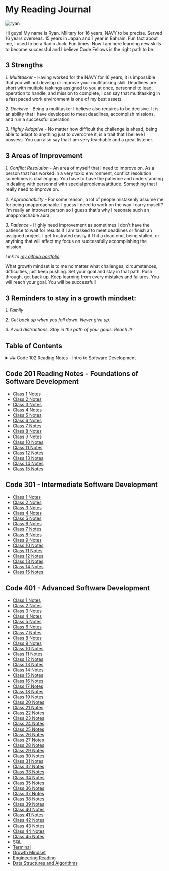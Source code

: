 # My Reading Journal

![ryan](https://user-images.githubusercontent.com/120413183/207512966-b16be860-3e7a-499c-9e4f-a3362ef9db76.jpg)


Hi guys! My name is Ryan. Military for 16 years, NAVY to be precise. Served 16 years overseas. 15 years in Japan and 1 year in Bahrain. Fun fact about me, I used to be a Radio Jock. Fun times. Now I am here learning new skills to become successful and I believe Code Fellows is the right path to be.

## 3 Strengths

*1. Multitasker* - Having worked for the NAVY for 16 years, it is impossible that you will not develop or improve your multitasking skill. Deadlines are short with multiple taskings assigned to you at once, personnel to lead, operation to handle, and mission to complete, I can say that multitasking in a fast paced work environment is one of my best assets.

*2. Decisive* - Being a multitasker I believe also requires to be decisive. It is an ability that I have developed to meet deadlines, accomplish missions, and run a successful operation.

*3. Highly Adaptive* - No matter how difficult the challenge is ahead, being able to adapt to anything just to overcome it, is a trait that I believe I possess. You can also say that I am very teachable and a great listener.

## 3 Areas of Improvement

*1. Conflict Resolution* - An area of myself that I need to improve on. As a person that has worked in a very toxic environment, conflict resolution sometimes is challenging. You have to have the patience and understanding in dealing with personnel with special problems/attitude. Something that I really need to improve on.

*2. Approachability* - For some reason, a lot of people mistakenly assume me for being unapproachable. I guess I need to work on the way I carry myself? I'm really an introvert person so I guess that's why I resonate such an unapproachable aura.

*3. Patience* - Highly need improvement as sometimes I don't have the patience to wait for results if I am tasked to meet deadlines or finish an assigned project. I get frustrated easily if I hit a dead end, being stalled, or anything that will affect my focus on successfully accomplishing the mission.

*Link to [my github portfolio](https://github.com/Ryanb021)*

What growth mindset is to me no matter what challenges, circumstances, difficulties, just keep pushing. Set your goal and stay in that path. Push through, get back up. Keep learning from every mistakes and failures. You will reach your goal. You will be successful!

## 3 Reminders to stay in a growth mindset:

*1. Family*

*2. Get back up when you fall down. Never give up.*

*3. Avoid distractions. Stay in the path of your goals. Reach it!*

## Table of Contents

<details>
  <summary>
    ## Code 102 Reading Notes - Intro to Software Development
  </summary>
<br>
- [Class 1 Notes](https://github.com/Ryanb021/reading-notes/blob/main/102/Read01.md)
- [Class 2 Notes](https://github.com/Ryanb021/reading-notes/blob/main/102/Read02.md)
- [Class 3 Notes](https://github.com/Ryanb021/reading-notes/blob/main/102/Read03.md)
- [Class 4 Notes](https://github.com/Ryanb021/reading-notes/blob/main/102/Read04.md)
- [Class 5 Notes](https://github.com/Ryanb021/reading-notes/blob/main/102/Read05.md)
- [Class 6 Notes](https://github.com/Ryanb021/reading-notes/blob/main/102/Read06.md)
- [Class 7 Notes](https://github.com/Ryanb021/reading-notes/blob/main/102/Read07.md)
- [Class 8 Notes](https://github.com/Ryanb021/reading-notes/blob/main/102/Read08.md)
</details>

## Code 201 Reading Notes - Foundations of Software Development

- [Class 1 Notes](https://github.com/Ryanb021/reading-notes/blob/main/201/Read01.md)
- [Class 2 Notes](https://github.com/Ryanb021/reading-notes/blob/main/201/Read02.md)
- [Class 3 Notes](https://github.com/Ryanb021/reading-notes/blob/main/201/Read03.md)
- [Class 4 Notes](https://github.com/Ryanb021/reading-notes/blob/main/201/Read04.md)
- [Class 5 Notes](https://github.com/Ryanb021/reading-notes/blob/main/201/Read05.md)
- [Class 6 Notes](https://github.com/Ryanb021/reading-notes/blob/main/201/Read06.md)
- [Class 7 Notes](https://github.com/Ryanb021/reading-notes/blob/main/201/Read07.md)
- [Class 8 Notes](https://github.com/Ryanb021/reading-notes/blob/main/201/Read08.md)
- [Class 9 Notes](https://github.com/Ryanb021/reading-notes/blob/main/201/Read09.md)
- [Class 10 Notes](https://github.com/Ryanb021/reading-notes/blob/main/201/Read10.md)
- [Class 11 Notes](https://github.com/Ryanb021/reading-notes/blob/main/201/Read11.md)
- [Class 12 Notes](https://github.com/Ryanb021/reading-notes/blob/main/201/Read12.md)
- [Class 13 Notes](https://github.com/Ryanb021/reading-notes/blob/main/201/Read13.md)
- [Class 14 Notes](https://github.com/Ryanb021/reading-notes/blob/main/201/Read14.md)
- [Class 15 Notes](https://github.com/Ryanb021/reading-notes/blob/main/201/Read15.md)

## Code 301 - Intermediate Software Development

- [Class 1 Notes](https://github.com/Ryanb021/reading-notes/blob/main/301/Read01.md)
- [Class 2 Notes](https://github.com/Ryanb021/reading-notes/blob/main/301/Read02.md)
- [Class 3 Notes](https://github.com/Ryanb021/reading-notes/blob/main/301/Read03.md)
- [Class 4 Notes](https://github.com/Ryanb021/reading-notes/blob/main/301/Read04.md)
- [Class 5 Notes](https://github.com/Ryanb021/reading-notes/blob/main/301/Read05.md)
- [Class 6 Notes](https://github.com/Ryanb021/reading-notes/blob/main/301/Read06.md)
- [Class 7 Notes](https://github.com/Ryanb021/reading-notes/blob/main/301/Read07.md)
- [Class 8 Notes](https://github.com/Ryanb021/reading-notes/blob/main/301/Read08.md)
- [Class 9 Notes](https://github.com/Ryanb021/reading-notes/blob/main/301/Read09.md)
- [Class 10 Notes](https://github.com/Ryanb021/reading-notes/blob/main/301/Read10.md)
- [Class 11 Notes](https://github.com/Ryanb021/reading-notes/blob/main/301/Read11.md)
- [Class 12 Notes](https://github.com/Ryanb021/reading-notes/blob/main/301/Read12.md)
- [Class 13 Notes](https://github.com/Ryanb021/reading-notes/blob/main/301/Read13.md)
- [Class 14 Notes](https://github.com/Ryanb021/reading-notes/blob/main/301/Read14.md)
- [Class 15 Notes](https://github.com/Ryanb021/reading-notes/blob/main/301/Read15.md)

## Code 401 - Advanced Software Development

- [Class 1 Notes](https://github.com/Ryanb021/reading-notes/blob/main/401/Read01.md)
- [Class 2 Notes](https://github.com/Ryanb021/reading-notes/blob/main/401/Read02.md)
- [Class 3 Notes](https://github.com/Ryanb021/reading-notes/blob/main/401/Read03.md)
- [Class 4 Notes](https://github.com/Ryanb021/reading-notes/blob/main/401/Read04.md)
- [Class 5 Notes](https://github.com/Ryanb021/reading-notes/blob/main/401/Read05.md)
- [Class 6 Notes](https://github.com/Ryanb021/reading-notes/blob/main/401/Read06.md)
- [Class 7 Notes](https://github.com/Ryanb021/reading-notes/blob/main/401/Read07.md)
- [Class 8 Notes](https://github.com/Ryanb021/reading-notes/blob/main/401/Read08.md)
- [Class 9 Notes](https://github.com/Ryanb021/reading-notes/blob/main/401/Read09.md)
- [Class 10 Notes](https://github.com/Ryanb021/reading-notes/blob/main/401/Read10.md)
- [Class 11 Notes](https://github.com/Ryanb021/reading-notes/blob/main/401/Read11.md)
- [Class 12 Notes](https://github.com/Ryanb021/reading-notes/blob/main/401/Read12.md)
- [Class 13 Notes](https://github.com/Ryanb021/reading-notes/blob/main/401/Read13.md)
- [Class 14 Notes](https://github.com/Ryanb021/reading-notes/blob/main/401/Read14.md)
- [Class 15 Notes](https://github.com/Ryanb021/reading-notes/blob/main/401/Read15.md)
- [Class 16 Notes](https://github.com/Ryanb021/reading-notes/blob/main/401/Read16.md)
- [Class 17 Notes](https://github.com/Ryanb021/reading-notes/blob/main/401/Read17.md)
- [Class 18 Notes](https://github.com/Ryanb021/reading-notes/blob/main/401/Read18.md)
- [Class 19 Notes](https://github.com/Ryanb021/reading-notes/blob/main/401/Read19.md)
- [Class 20 Notes](https://github.com/Ryanb021/reading-notes/blob/main/401/Read20.md)
- [Class 21 Notes](https://github.com/Ryanb021/reading-notes/blob/main/401/Read21.md)
- [Class 22 Notes](https://github.com/Ryanb021/reading-notes/blob/main/401/Read22.md)
- [Class 23 Notes](https://github.com/Ryanb021/reading-notes/blob/main/401/Read23.md)
- [Class 24 Notes](https://github.com/Ryanb021/reading-notes/blob/main/401/Read24.md)
- [Class 25 Notes](https://github.com/Ryanb021/reading-notes/blob/main/401/Read25.md)
- [Class 26 Notes](https://github.com/Ryanb021/reading-notes/blob/main/401/Read26.md)
- [Class 27 Notes](https://github.com/Ryanb021/reading-notes/blob/main/401/Read27.md)
- [Class 28 Notes](https://github.com/Ryanb021/reading-notes/blob/main/401/Read28.md)
- [Class 29 Notes](https://github.com/Ryanb021/reading-notes/blob/main/401/Read29.md)
- [Class 30 Notes](https://github.com/Ryanb021/reading-notes/blob/main/401/Read30.md)
- [Class 31 Notes](https://github.com/Ryanb021/reading-notes/blob/main/401/Read31.md)
- [Class 32 Notes](https://github.com/Ryanb021/reading-notes/blob/main/401/Read32.md)
- [Class 33 Notes](https://github.com/Ryanb021/reading-notes/blob/main/401/Read33.md)
- [Class 34 Notes](https://github.com/Ryanb021/reading-notes/blob/main/401/Read34.md)
- [Class 35 Notes](https://github.com/Ryanb021/reading-notes/blob/main/401/Read35.md)
- [Class 36 Notes](https://github.com/Ryanb021/reading-notes/blob/main/401/Read36.md)
- [Class 37 Notes](https://github.com/Ryanb021/reading-notes/blob/main/401/Read37.md)
- [Class 38 Notes](https://github.com/Ryanb021/reading-notes/blob/main/401/Read38.md)
- [Class 39 Notes](https://github.com/Ryanb021/reading-notes/blob/main/401/Read39.md)
- [Class 40 Notes](https://github.com/Ryanb021/reading-notes/blob/main/401/Read40.md)
- [Class 41 Notes](https://github.com/Ryanb021/reading-notes/blob/main/401/Read41.md)
- [Class 42 Notes](https://github.com/Ryanb021/reading-notes/blob/main/401/Read42.md)
- [Class 43 Notes](https://github.com/Ryanb021/reading-notes/blob/main/401/Read43.md)
- [Class 44 Notes](https://github.com/Ryanb021/reading-notes/blob/main/401/Read44.md)
- [Class 45 Notes](https://github.com/Ryanb021/reading-notes/blob/main/401/Read45.md)
- [SQL](https://github.com/Ryanb021/reading-notes/blob/main/401/SQL.md)
- [Terminal](https://github.com/Ryanb021/reading-notes/blob/main/401/Terminal.md)
- [Growth Mindset](https://github.com/Ryanb021/reading-notes/blob/main/401/GrowthMindset.md)
- [Engineering Reading](https://github.com/Ryanb021/reading-notes/blob/main/401/Engineering.md)
- [Data Structures and Algorithms](https://github.com/Ryanb021/reading-notes/blob/main/401/DataStructures.md)
